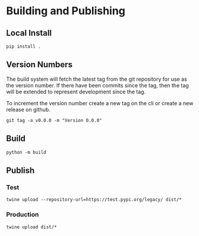 # Building and Publishing


## Local Install

`pip install .`

## Version Numbers

The build system will fetch the latest tag from the git repository for use as the version number. If there have been commits since the tag, then the tag will be extended to represent development since the tag.

To increment the version number create a new tag on the cli or create a new release on github.

`git tag -a v0.0.0 -m "Version 0.0.0"`

## Build

`python -m build`

## Publish

### Test

`twine upload --repository-url=https://test.pypi.org/legacy/ dist/*`

### Production

`twine upload dist/*`